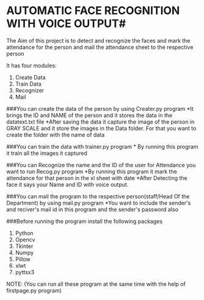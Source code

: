# AUTOMATIC FACE RECOGNITION WITH VOICE OUTPUT#

The Aim of this project is to detect and recognize the faces and mark the attendance for the person and mail the attendance sheet to the respective person 

It has four modules: 

1)    Create Data
2)   Train Data
3)   Recognizer
4)   Mail

###You can create the data of the person by using  Creater.py program 
         *It brings the ID and NAME of the person and it stores the data in the datatext.txt file
         *After saving the data it capture the image of the person in GRAY SCALE and it store the images in the Data folder. For that you want to create the folder with the name of data

###You can train the data with trainer.py program
          * By running this program it train all the images it captured

###You can Recognize the name and the ID of the user for  Attendance you want to run Recog.py program
          *By running this program it mark the attendance for that person in the xl sheet with date
          *After Detecting the face it says your Name and ID with voice output.

###You can mail the program to the respective person(staff/Head Of the Department) by using mail.py program
          *You want to include the sender's and reciver's mail id in this program and the sender's password also 

###Before running the program install the following packages

1.  Python
2.  Opencv
3.  Tkinter
4.  Numpy
5.  Pillow
6.  xlwt
7.  pyttsx3

NOTE: (You can run all these program at the same time with the help of firstpage.py program)

